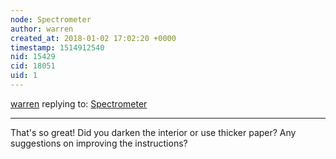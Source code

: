 ```yaml
---
node: Spectrometer
author: warren
created_at: 2018-01-02 17:02:20 +0000
timestamp: 1514912540
nid: 15429
cid: 18051
uid: 1
---
```




[warren](../profile/warren) replying to: [Spectrometer](../notes/rmaltzman/12-26-2017/spectrometer)

----
That's so great! Did you darken the interior or use thicker paper? Any suggestions on improving the instructions? 